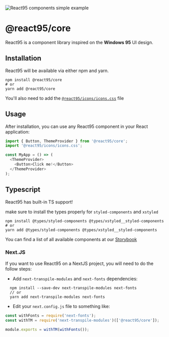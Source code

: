 ![React95 components simple example](https://raw.githubusercontent.com/React95/React95/master/assets/components.png)

# @react95/core

React95 is a component library inspired on the **Windows 95** UI design.

## Installation

React95 will be available via either npm and yarn.

```shell
npm install @react95/core
# or
yarn add @react95/core
```

You'll also need to add the [`@react95/icons/icons.css`](../icons) file

## Usage

After installation, you can use any React95 component in your React application:

```js
import { Button, ThemeProvider } from '@react95/core';
import '@react95/icons/icons.css';

const MyApp = () => (
  <ThemeProvider>
    <Button>Click me!</Button>
  </ThemeProvider>
);
```

## Typescript

React95 has built-in TS support!

make sure to install the types properly for `styled-components` and `xstyled`

```shell
npm install @types/styled-components @types/xstyled__styled-components
# or
yarn add @types/styled-components @types/xstyled__styled-components
```

You can find a list of all available components at our [Storybook](https://react95.github.io/React95/)

### Next.JS

If you want to use React95 on a NextJS project, you will need to do the follow
steps:

- Add `next-transpile-modules` and `next-fonts` dependencies:

```
  npm install --save-dev next-transpile-modules next-fonts
  // or
  yarn add next-transpile-modules next-fonts
```

- Edit your `next.config.js` file to something like:

```javascript
const withFonts = require('next-fonts');
const withTM = require('next-transpile-modules')(['@react95/core']);

module.exports = withTM(withFonts());
```
